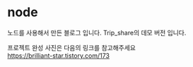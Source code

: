 # node
노드를 사용해서 만든 블로그 입니다. Trip_share의 데모 버전 입니다.    

프로젝트 완성 사진은 다음의 링크를 참고해주세요   
https://brilliant-star.tistory.com/173
